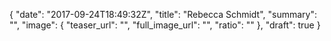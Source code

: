 {
  "date": "2017-09-24T18:49:32Z",
  "title": "Rebecca Schmidt",
  "summary": "",
  "image": {
    "teaser_url": "",
    "full_image_url": "",
    "ratio": ""
  },
  "draft": true
}
